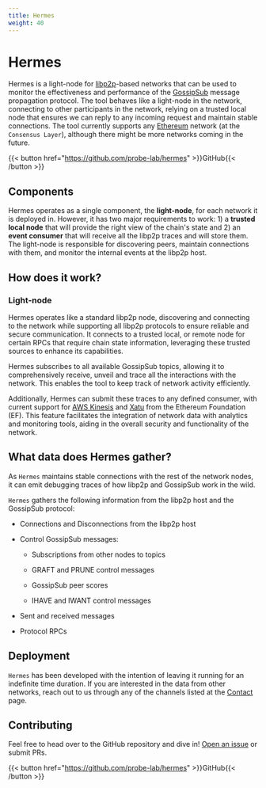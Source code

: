 ```yaml
---
title: Hermes
weight: 40
---
```


# Hermes

Hermes is a light-node for [libp2p](https://libp2p.io/)-based networks that can be used to monitor the effectiveness and performance of the [GossipSub](https://docs.libp2p.io/concepts/pubsub/overview/) message propagation protocol. The tool behaves like a light-node in the network, connecting to other participants in the network, relying on a trusted local node that ensures we can reply to any incoming request and maintain stable connections. The tool currently supports any [Ethereum](https://ethereum.org/en/) network (at the `Consensus Layer`), although there might be more networks coming in the future.

{{< button href="https://github.com/probe-lab/hermes" >}}GitHub{{< /button >}}

## Components
Hermes operates as a single component, the **light-node**, for each network it is deployed in. However, it has two major requirements to work: 1) a **trusted local node** that will provide the right view of the chain's state and 2) an **event consumer** that will receive all the libp2p traces and will store them. The light-node is responsible for discovering peers, maintain connections with them, and monitor the internal events at the libp2p host.

## How does it work?

### Light-node
Hermes operates like a standard libp2p node, discovering and connecting to the network while supporting all libp2p protocols to ensure reliable and secure communication. It connects to a trusted local, or remote node for certain RPCs that require chain state information, leveraging these trusted sources to enhance its capabilities.

Hermes subscribes to all available GossipSub topics, allowing it to comprehensively receive, unveil and trace all the interactions with the network. This enables the tool to keep track of network activity efficiently.

Additionally, Hermes can submit these traces to any defined consumer, with current support for [AWS Kinesis](https://aws.amazon.com/kinesis/) and [Xatu](https://github.com/ethpandaops/xatu) from the Ethereum Foundation (EF). This feature facilitates the integration of network data with analytics and monitoring tools, aiding in the overall security and functionality of the network.

## What data does Hermes gather?
As `Hermes` maintains stable connections with the rest of the network nodes, it can emit debugging traces of how libp2p and GossipSub work in the wild. 

`Hermes` gathers the following information from the libp2p host and the GossipSub protocol:

- Connections and Disconnections from the libp2p host

- Control GossipSub messages:

    - Subscriptions from other nodes to topics

    - GRAFT and PRUNE control messages

    - GossipSub peer scores 

    - IHAVE and IWANT control messages

- Sent and received messages

- Protocol RPCs

## Deployment
`Hermes` has been developed with the intention of leaving it running for an indefinite time duration. If you are interested in the data from other networks, reach out to us through any of the channels listed at the [Contact](/about/#contact) page.

## Contributing
Feel free to head over to the GitHub repository and dive in! [Open an issue](https://github.com/probe-lab/hermes) or submit PRs.

{{< button href="https://github.com/probe-lab/hermes" >}}GitHub{{< /button >}}
